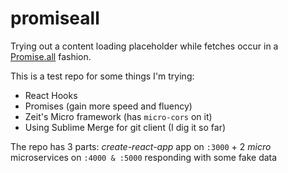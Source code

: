 # promiseall

Trying out a content loading placeholder while fetches occur in a [Promise.all](https://developer.mozilla.org/en-US/docs/Web/JavaScript/Reference/Global_Objects/Promise/all) fashion. 


This is a test repo for some things I'm trying:
* React Hooks
* Promises (gain more speed and fluency)
* Zeit's Micro framework (has `micro-cors` on it)
* Using Sublime Merge for git client (I dig it so far)

The repo has 3 parts: *create-react-app* app on `:3000` + 2 *micro* microservices on `:4000 & :5000` responding with some fake data

